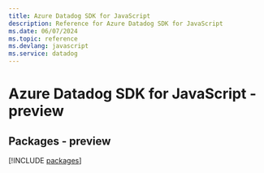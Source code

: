 ```yaml
---
title: Azure Datadog SDK for JavaScript
description: Reference for Azure Datadog SDK for JavaScript
ms.date: 06/07/2024
ms.topic: reference
ms.devlang: javascript
ms.service: datadog
---
```

# Azure Datadog SDK for JavaScript - preview
## Packages - preview
[!INCLUDE [packages](datadog-index.md)]